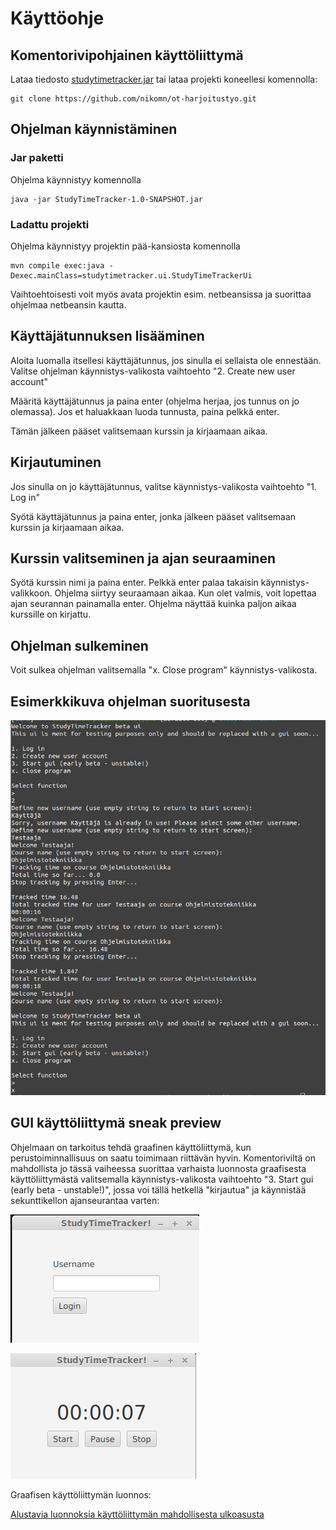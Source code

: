 # Käyttöohje

## Komentorivipohjainen käyttöliittymä

Lataa tiedosto [studytimetracker.jar](https://github.com/nikomn/ot-harjoitustyo/releases/tag/viikko5) tai lataa projekti koneellesi komennolla:

```
git clone https://github.com/nikomn/ot-harjoitustyo.git
```

## Ohjelman käynnistäminen

### Jar paketti

Ohjelma käynnistyy komennolla

```
java -jar StudyTimeTracker-1.0-SNAPSHOT.jar
```

### Ladattu projekti

Ohjelma käynnistyy projektin pää-kansiosta komennolla

```
mvn compile exec:java -Dexec.mainClass=studytimetracker.ui.StudyTimeTrackerUi
```

Vaihtoehtoisesti voit myös avata projektin esim. netbeansissa ja suorittaa ohjelmaa netbeansin kautta.

## Käyttäjätunnuksen lisääminen

Aloita luomalla itsellesi käyttäjätunnus, jos sinulla ei sellaista ole ennestään.
Valitse ohjelman käynnistys-valikosta vaihtoehto "2. Create new user account"

Määritä käyttäjätunnus ja paina enter (ohjelma herjaa, jos tunnus on jo olemassa). Jos et
haluakkaan luoda tunnusta, paina pelkkä enter.

Tämän jälkeen pääset valitsemaan kurssin ja kirjaamaan aikaa.

## Kirjautuminen

Jos sinulla on jo käyttäjätunnus, valitse käynnistys-valikosta vaihtoehto "1. Log in"

Syötä käyttäjätunnus ja paina enter, jonka jälkeen pääset valitsemaan kurssin ja kirjaamaan aikaa.

## Kurssin valitseminen ja ajan seuraaminen

Syötä kurssin nimi ja paina enter. Pelkkä enter palaa takaisin käynnistys-valikkoon.
Ohjelma siirtyy seuraamaan aikaa. Kun olet valmis, voit lopettaa ajan seurannan painamalla enter.
Ohjelma näyttää kuinka paljon aikaa kurssille on kirjattu.

## Ohjelman sulkeminen

Voit sulkea ohjelman valitsemalla "x. Close program" käynnistys-valikosta.

## Esimerkkikuva ohjelman suoritusesta

![Komentorivikäyttöliittymä esimerkki](https://github.com/nikomn/ot-harjoitustyo/blob/master/dokumentaatio/kuvat/esimerkki_output1.jpg)

## GUI käyttöliittymä sneak preview

Ohjelmaan on tarkoitus tehdä graafinen käyttöliittymä, kun perustoiminnallisuus on saatu toimimaan riittävän hyvin.
Komentoriviltä on mahdollista jo tässä vaiheessa suorittaa varhaista luonnosta graafisesta käyttöliittymästä valitsemalla
käynnistys-valikosta vaihtoehto "3. Start gui (early beta - unstable!)",
jossa voi tällä hetkellä "kirjautua" ja käynnistää sekunttikellon ajanseurantaa varten:

![Kirjautuminen](https://github.com/nikomn/ot-harjoitustyo/blob/master/dokumentaatio/kuvat/gui1.png)

![Ajanseuranta](https://github.com/nikomn/ot-harjoitustyo/blob/master/dokumentaatio/kuvat/gui2.png)

Graafisen käyttöliittymän luonnos:

[Alustavia luonnoksia käyttöliittymän mahdollisesta ulkoasusta](https://github.com/nikomn/ot-harjoitustyo/blob/master/dokumentaatio/kauttoliittymaluonnos.md)
